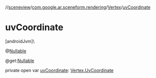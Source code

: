 //[sceneview](../../../index.md)/[com.google.ar.sceneform.rendering](../index.md)/[Vertex](index.md)/[uvCoordinate](uv-coordinate.md)

# uvCoordinate

[androidJvm]\

@[Nullable](https://developer.android.com/reference/kotlin/androidx/annotation/Nullable.html)

@get:[Nullable](https://developer.android.com/reference/kotlin/androidx/annotation/Nullable.html)

private open var [uvCoordinate](uv-coordinate.md): [Vertex.UvCoordinate](-uv-coordinate/index.md)
